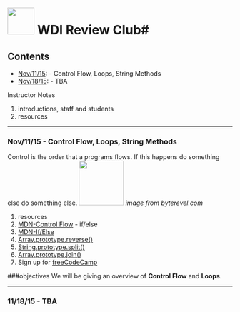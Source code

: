 # <img src="https://cloud.githubusercontent.com/assets/7833470/10423298/ea833a68-7079-11e5-84f8-0a925ab96893.png" width="60"> WDI Review Club#

## Contents
* <a href="#nov/11/15">Nov/11/15</a>: - Control Flow, Loops, String Methods
* <a href="#nov/18/15">Nov/18/15</a>: - TBA


Instructor Notes

1. introductions, staff and students
1. resources

---

### <a href="#" name="nov/11/15"></a>Nov/11/15 - Control Flow, Loops, String Methods

Control is the order that a programs flows. If this happens do something else do something else.
<img src="http://www.byterevel.com/wp-content/uploads/2011/07/ifelse.png" width="100"> *image from byterevel.com*

1. resources 
  1. [MDN-Control Flow](https://developer.mozilla.org/en-US/docs/Web/JavaScript/Guide/Control_flow_and_error_handling) - if/else
  1. [MDN-If/Else](https://developer.mozilla.org/en-US/docs/Web/JavaScript/Reference/Statements/if...else)
  1. [Array.prototype.reverse()](https://developer.mozilla.org/en-US/docs/Web/JavaScript/Reference/Global_Objects/Array/reverse)
  1. [String.prototype.split()](https://developer.mozilla.org/en-US/docs/Web/JavaScript/Reference/Global_Objects/String/split)
  1. [Array.prototype.join()](https://developer.mozilla.org/en-US/docs/Web/JavaScript/Reference/Global_Objects/Array/join)
1. Sign up for [freeCodeCamp](http://www.freecodecamp.com/map)

###objectives
We will be giving an overview of **Control Flow**
and **Loops**.



---

### <a name="nov/18/15">11/18/15 - TBA</a>